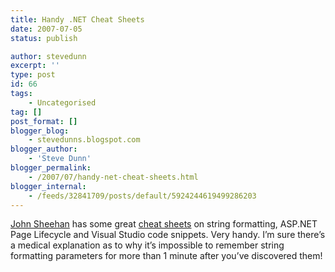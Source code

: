 ```yaml
---
title: Handy .NET Cheat Sheets
date: 2007-07-05
status: publish

author: stevedunn
excerpt: ''
type: post
id: 66
tags:
    - Uncategorised
tag: []
post_format: []
blogger_blog:
    - stevedunns.blogspot.com
blogger_author:
    - 'Steve Dunn'
blogger_permalink:
    - /2007/07/handy-net-cheat-sheets.html
blogger_internal:
    - /feeds/32841709/posts/default/5924244619499286203
---
```

[John Sheehan](http://john-sheehan.com/blog) has some great [cheat sheets](http://john-sheehan.com/blog/index.php/net-cheat-sheets/) on string formatting, ASP.NET Page Lifecycle and Visual Studio code snippets. Very handy. I’m sure there’s a medical explanation as to why it’s impossible to remember string formatting parameters for more than 1 minute after you’ve discovered them!